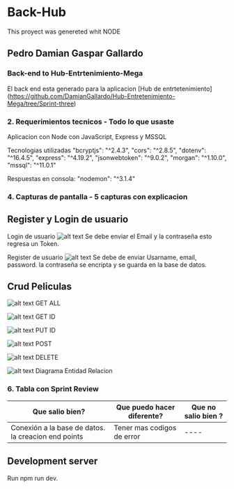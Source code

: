 # Back-Hub

This proyect was genereted whit NODE 

## Pedro Damian Gaspar Gallardo

### Back-end to Hub-Entrtenimiento-Mega

El back end esta generado para la aplicacion [Hub de entrtetenimiento] (https://github.com/DamianGallardo/Hub-Entretenimiento-Mega/tree/Sprint-three)

### 2. Requerimientos tecnicos - Todo lo que usaste

Aplicacion con Node con JavaScript, Express y MSSQL

Tecnologias utilizadas 
    "bcryptjs": "^2.4.3",
    "cors": "^2.8.5",
    "dotenv": "^16.4.5",
    "express": "^4.19.2",
    "jsonwebtoken": "^9.0.2",
    "morgan": "^1.10.0",
    "mssql": "^11.0.1"

Respuestas en consola:
    "nodemon": "^3.1.4"

### 4. Capturas de pantalla - 5 capturas con explicacion

## Register y Login de usuario

Login de usuario
![alt text](src/assets/image.png)
Se debe enviar el Email y la contraseña esto regresa un Token.

Register de usuario
![alt text](src/assets/image1.png)
Se debe de enviar Usarname, email, password. la contraseña se encripta y se guarda en la base de datos.

## Crud Peliculas

![alt text](src/assets/imageALL.png)
GET ALL 

![alt text](src/assets/imageID.png)
GET ID

![alt text](src/assets/imagePut.png)
PUT ID

![alt text](src/assets/imagePOST.png)
POST 

![alt text](src/assets/imageDEL.png)
DELETE

![alt text](src/assets/imageDiagrama.png)
Diagrama Entidad Relacion

### 6. Tabla con Sprint Review 

| Que salio bien?             | Que puedo hacer diferente?                | Que no salio bien ? |
------------------------------|-------------------------------------------|-----------------------
|Conexión a la base de datos. la creacion end points |Tener mas codigos de error | ----
## Development server

Run npm run dev.
